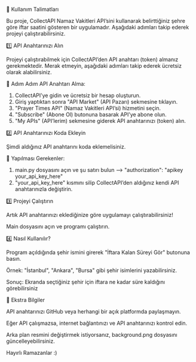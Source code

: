 📌 Kullanım Talimatları

Bu proje, CollectAPI Namaz Vakitleri API’sini kullanarak belirttiğiniz şehre göre iftar saatini gösteren bir uygulamadır.
Aşağıdaki adımları takip ederek projeyi çalıştırabilirsiniz. 



1️⃣ API Anahtarınızı Alın

Projeyi çalıştırabilmek için CollectAPI’den API anahtarı (token) almanız gerekmektedir. 
Merak etmeyin, aşağıdaki adımları takip ederek ücretsiz olarak alabilirsiniz.

🔹 Adım Adım API Anahtarı Alma:
1. CollectAPI’ye gidin ve ücretsiz bir hesap oluşturun.
2. Giriş yaptıktan sonra "API Market" (API Pazarı) sekmesine tıklayın.
3. "Prayer Times API" (Namaz Vakitleri API’si) hizmetini seçin.
4. "Subscribe" (Abone Ol) butonuna basarak API’ye abone olun.
5. "My APIs" (API’lerim) sekmesine giderek API anahtarınızı (token) alın.



2️⃣ API Anahtarınızı Koda Ekleyin

Şimdi aldığınız API anahtarını koda eklemelisiniz.

🔹 Yapılması Gerekenler:
1. main.py dosyasını açın ve şu satırı bulun --> "authorization": "apikey your_api_key_here"
2. "your_api_key_here" kısmını silip CollectAPI’den aldığınız kendi API anahtarınızla değiştirin.



3️⃣ Projeyi Çalıştırın

Artık API anahtarınızı eklediğinize göre uygulamayı çalıştırabilirsiniz! 

Main dosyasını açın ve programı çalıştırın. 


4️⃣ Nasıl Kullanılır?

Program açıldığında şehir ismini girerek "İftara Kalan Süreyi Gör" butonuna basın.

Örnek: "İstanbul", "Ankara", "Bursa" gibi şehir isimlerini yazabilirsiniz.

Sonuç: Ekranda seçtiğiniz şehir için iftara ne kadar süre kaldığını görebilirsiniz 




📌 Ekstra Bilgiler

API anahtarınızı GitHub veya herhangi bir açık platformda paylaşmayın.

Eğer API çalışmazsa, internet bağlantınızı ve API anahtarınızı kontrol edin.

Arka plan resmini değiştirmek istiyorsanız, background.png dosyasını güncelleyebilirsiniz.

Hayırlı Ramazanlar :)


